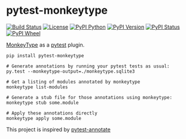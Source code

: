 # pytest-monkeytype

[![Build Status](https://travis-ci.org/mariusvniekerk/pytest-monkeytype.svg?branch=master)](https://travis-ci.org/mariusvniekerk/pytest-monkeytype)
[![License](https://img.shields.io/badge/License-MIT-blue.svg)](https://opensource.org/licenses/Apache-2.0)
[![PyPI Python](https://img.shields.io/pypi/pyversions/pytest-monkeytype.svg)](https://pypi.python.org/pypi/pytest-monkeytype)
[![PyPI Version](https://img.shields.io/pypi/v/pytest-monkeytype.svg)](https://pypi.python.org/pypi/pytest-monkeytype)
[![PyPI Status](https://img.shields.io/pypi/status/pytest-monkeytype.svg)](https://pypi.python.org/pypi/pytest-monkeytype)
[![PyPI Wheel](https://img.shields.io/pypi/wheel/pytest-monkeytype.svg)](https://pypi.python.org/pypi/pytest-monkeytype)


[MonkeyType](https://github.com/Instagram/MonkeyType) as a
[pytest](https://docs.pytest.org/en/latest/) plugin.

```
pip install pytest-monkeytype

# Generate annotations by running your pytest tests as usual:
py.test --monkeytype-output=./monkeytype.sqlite3

# Get a listing of modules annotated by monkeytype
monkeytype list-modules

# Generate a stub file for those annotations using monkeytype:
monkeytype stub some.module

# Apply these annotations directly
monkeytype apply some.module
```


This project is inspired by [pytest-annotate](https://github.com/kensho-technologies/pytest-annotate)